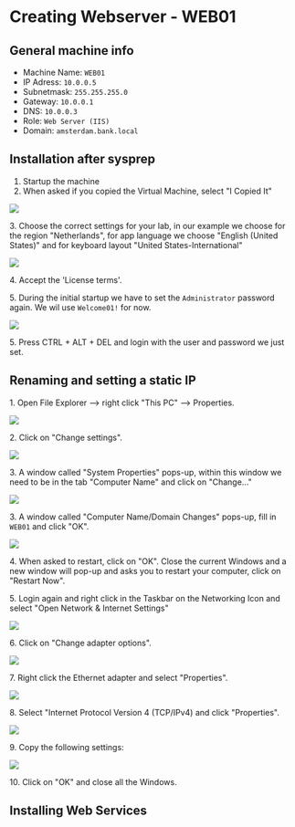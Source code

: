 # Creating Webserver - WEB01

## General machine info

* Machine Name: `WEB01`
* IP Adress: `10.0.0.5`
* Subnetmask: `255.255.255.0`
* Gateway: `10.0.0.1`
* DNS: `10.0.0.3`
* Role: `Web Server (IIS)`
* Domain: `amsterdam.bank.local`

## Installation after sysprep

1. Startup the machine
2. When asked if you copied the Virtual Machine, select "I Copied It"

![](<../.gitbook/assets/afbeelding (103) (1).png>)

3\. Choose the correct settings for your lab, in our example we choose for the region "Netherlands", for app language we choose "English (United States)" and for keyboard layout "United States-International"

![](<../.gitbook/assets/afbeelding (1) (2).png>)

4\. Accept the 'License terms'.

5\. During the initial startup we have to set the `Administrator` password again. We wil use `Welcome01!` for now.

![](<../.gitbook/assets/afbeelding (113).png>)

5\. Press CTRL + ALT + DEL and login with the user and password we just set.

## Renaming and setting a static IP

1\.  Open File Explorer --> right click "This PC" --> Properties.

![](<../.gitbook/assets/afbeelding (29).png>)

2\. Click on "Change settings".

![](<../.gitbook/assets/afbeelding (99).png>)

3\. A window called "System Properties" pops-up, within this window we need to be in the tab "Computer Name" and click on "Change..."

![](<../.gitbook/assets/afbeelding (55).png>)

3\. A window called "Computer Name/Domain Changes" pops-up, fill in `WEB01` and click "OK".

![](<../.gitbook/assets/afbeelding (114).png>)

4\. When asked to restart, click on "OK". Close the current Windows and a new window will pop-up and asks you to restart your computer, click on "Restart Now".

5\. Login again and right click in the Taskbar on the Networking Icon and select "Open Network & Internet Settings"

![](<../.gitbook/assets/afbeelding (109) (1).png>)

6\. Click on "Change adapter options".

![](<../.gitbook/assets/afbeelding (20) (1).png>)

7\. Right click the Ethernet adapter and select "Properties".

![](<../.gitbook/assets/afbeelding (102) (1).png>)

8\. Select "Internet Protocol Version 4 (TCP/IPv4) and click "Properties".

![](<../.gitbook/assets/afbeelding (112).png>)

9\. Copy the following settings:

![](<../.gitbook/assets/afbeelding (12).png>)

10\. Click on "OK" and close all the Windows.

## Installing Web Services
